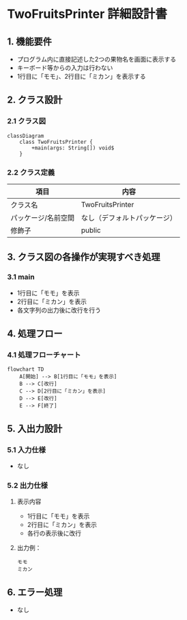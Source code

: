 # TwoFruitsPrinter 詳細設計書

## 1. 機能要件

- プログラム内に直接記述した2つの果物名を画面に表示する
- キーボード等からの入力は行わない
- 1行目に「モモ」、2行目に「ミカン」を表示する

## 2. クラス設計

### 2.1 クラス図

```mermaid
classDiagram
    class TwoFruitsPrinter {
        +main(args: String[]) void$
    }
```

### 2.2 クラス定義

| 項目 | 内容 |
|------|------|
| クラス名 | TwoFruitsPrinter |
| パッケージ/名前空間 | なし（デフォルトパッケージ） |
| 修飾子 | public |

## 3. クラス図の各操作が実現すべき処理

### 3.1 main

- 1行目に「モモ」を表示
- 2行目に「ミカン」を表示
- 各文字列の出力後に改行を行う

## 4. 処理フロー

### 4.1 処理フローチャート

```mermaid
flowchart TD
    A[開始] --> B[1行目に「モモ」を表示]
    B --> C[改行]
    C --> D[2行目に「ミカン」を表示]
    D --> E[改行]
    E --> F[終了]
```

## 5. 入出力設計

### 5.1 入力仕様

- なし

### 5.2 出力仕様

1. 表示内容
   - 1行目に「モモ」を表示
   - 2行目に「ミカン」を表示
   - 各行の表示後に改行

2. 出力例：

   ```text
   モモ
   ミカン
   ```

## 6. エラー処理

- なし

